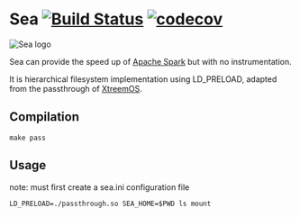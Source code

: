 # Sea [![Build Status](https://travis-ci.com/ValHayot/Sea.svg?branch=master)](https://travis-ci.com/ValHayot/Sea) [![codecov](https://codecov.io/gh/ValHayot/Sea/branch/master/graph/badge.svg)](https://codecov.io/gh/ValHayot/Sea)
![Sea logo](https://lh3.googleusercontent.com/_QD6PrqDMG50G8crgmnIa75jB3I4xnX1cREsHU-aQ0eTqAwBn4UoJ-NFwmVS6Q2xEXFqT2nQCNuhBf64NpuqDErX20Fd6iEKPAI1prmr)


Sea can provide the speed up of [Apache Spark](http://spark.apache.org) but with no instrumentation.

It is hierarchical filesystem implementation using LD_PRELOAD, adapted from
the passthrough of [XtreemOS](https://github.com/xtreemfs/xtreemfs).

## Compilation

`make pass`

## Usage

note: must first create a sea.ini configuration file

`LD_PRELOAD=./passthrough.so SEA_HOME=$PWD ls mount`
